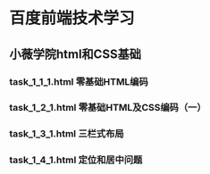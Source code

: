 # 百度前端技术学习
<h2>小薇学院html和CSS基础</h2>
<h3>task_1_1_1.html 零基础HTML编码</h3>
<h3>task_1_2_1.html 零基础HTML及CSS编码（一）</h3>
<h3>task_1_3_1.html 三栏式布局</h3>
<h3>task_1_4_1.html 定位和居中问题</h3>
